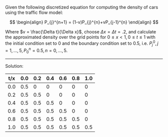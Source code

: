 Given the following discretized equation for computing the density of cars using the traffic flow model:

$$
\begin{align}
P_{j}^{n+1} = (1-v)P_{j}^{n}+vP_{j-1}^{n}
\end{align}
$$

Where $v = \frac{\Delta t}{\Delta x}$, choose $\Delta x = \Delta t=.2$, and calculate the approximated density over the grid points for $0\leq x<1, 0\leq t\leq 1$ with the initial condition set to 0 and the boundary condition set to 0.5, i.e. $P_{j}^{0}, j =1,\dots,5, P_{0}^{n}=0.5, n =0,\dots,5$.
___
Solution:

| t/x | 0.0 | 0.2 | 0.4 | 0.6 | 0.8 | 1.0 |
| --- | --- | --- | --- | --- | --- | --- |
| 0.0 | 0.5 | 0   | 0   | 0   | 0   | 0   |
| 0.2 | 0.5 | 0.5 | 0   | 0   | 0   | 0   |
| 0.4 | 0.5 | 0.5 | 0.5 | 0   | 0   | 0   |
| 0.6 | 0.5 | 0.5 | 0.5 | 0.5 | 0   | 0   |
| 0.8 | 0.5 | 0.5 | 0.5 | 0.5 | 0.5 | 0   |
| 1.0 | 0.5 | 0.5 | 0.5 | 0.5 | 0.5 | 0.5 |
